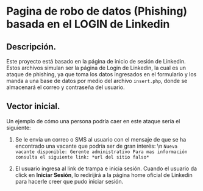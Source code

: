 # Pagina de robo de datos (Phishing) basada en el LOGIN de Linkedin

## Descripción.

Este proyecto está basado en la página de inicio de sesión de Linkedin. 
Estos archivos simulan ser la página de Login de Linkedin, la cual es un ataque de phishing, ya que toma los datos ingresados en el formulario y los manda a una base de datos por medio del archivo `insert.php`, donde se almacenará el correo y contraseña del usuario.  


## Vector inicial.

Un ejemplo de cómo una persona podría caer en este ataque sería el siguiente:
1. Se le envía un correo o SMS al usuario con el mensaje de que se ha encontrado una vacante que podría ser de gran interés: \n
`Nueva vacante disponible: Gerente administrativo
Para mas información consulta el siguiente link: *url del sitio falso*`

2. El usuario ingresa al link de trampa e inicia sesión. Cuando el usuario da click en **Iniciar Sesión**, lo redirijirá a la página home oficial de Linkedin para hacerle creer que pudo iniciar sesión.

